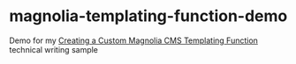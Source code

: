 # magnolia-templating-function-demo

Demo for my [Creating a Custom Magnolia CMS Templating Function](https://www.ryanbrookepayne.com/technical-writing/samples/creating-a-custom-magnolia-cms-templating-function.html) technical writing sample

